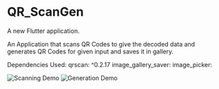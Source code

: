 # QR_ScanGen

A new Flutter application.

An Application that scans QR Codes to give the decoded data and generates QR Codes for given input and saves it in gallery.

Dependencies Used:
qrscan: ^0.2.17
image_gallery_saver:
image_picker:

![Scanning Demo](https://github.com/nayakastha/QR_ScanGen/blob/nayakastha-patch-1/Scan.gif)
![Generation Demo](https://github.com/nayakastha/QR_ScanGen/blob/nayakastha-patch-1/Gen.gif)

